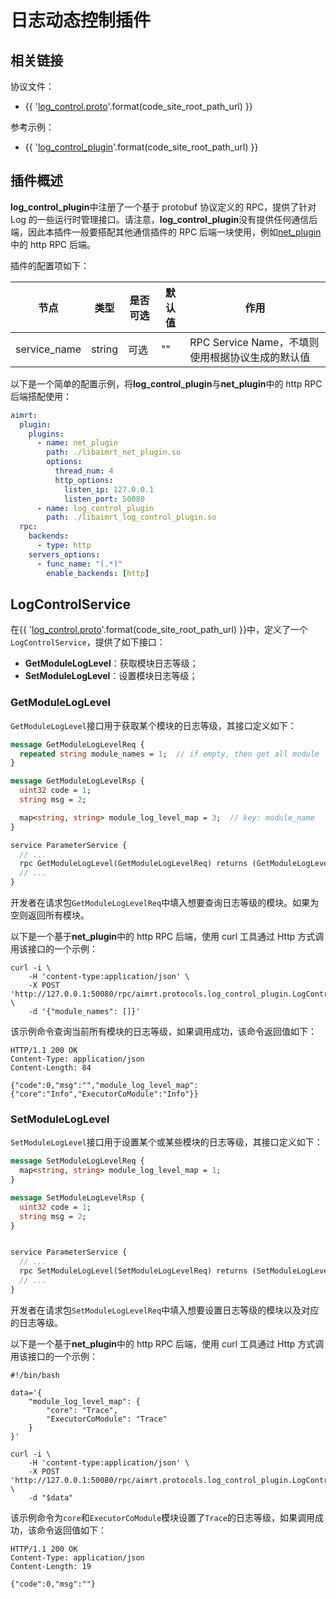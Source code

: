 
# 日志动态控制插件


## 相关链接

协议文件：
- {{ '[log_control.proto]({}/src/protocols/plugins/log_control_plugin/log_control.proto)'.format(code_site_root_path_url) }}

参考示例：
- {{ '[log_control_plugin]({}/src/examples/plugins/log_control_plugin)'.format(code_site_root_path_url) }}


## 插件概述


**log_control_plugin**中注册了一个基于 protobuf 协议定义的 RPC，提供了针对 Log 的一些运行时管理接口。请注意，**log_control_plugin**没有提供任何通信后端，因此本插件一般要搭配其他通信插件的 RPC 后端一块使用，例如[net_plugin](./net_plugin.md)中的 http RPC 后端。


插件的配置项如下：

| 节点                              | 类型          | 是否可选| 默认值  | 作用 |
| ----                              | ----          | ----  | ----      | ---- |
| service_name                      | string        | 可选  | ""        | RPC Service Name，不填则使用根据协议生成的默认值 |


以下是一个简单的配置示例，将**log_control_plugin**与**net_plugin**中的 http RPC 后端搭配使用：


```yaml
aimrt:
  plugin:
    plugins:
      - name: net_plugin
        path: ./libaimrt_net_plugin.so
        options:
          thread_num: 4
          http_options:
            listen_ip: 127.0.0.1
            listen_port: 50080
      - name: log_control_plugin
        path: ./libaimrt_log_control_plugin.so
  rpc:
    backends:
      - type: http
    servers_options:
      - func_name: "(.*)"
        enable_backends: [http]
```


## LogControlService

在{{ '[log_control.proto]({}/src/protocols/plugins/log_control_plugin/log_control.proto)'.format(code_site_root_path_url) }}中，定义了一个`LogControlService`，提供了如下接口：
- **GetModuleLogLevel**：获取模块日志等级；
- **SetModuleLogLevel**：设置模块日志等级；


### GetModuleLogLevel

`GetModuleLogLevel`接口用于获取某个模块的日志等级，其接口定义如下：
```proto
message GetModuleLogLevelReq {
  repeated string module_names = 1;  // if empty, then get all module
}

message GetModuleLogLevelRsp {
  uint32 code = 1;
  string msg = 2;

  map<string, string> module_log_level_map = 3;  // key: module_name
}

service ParameterService {
  // ...
  rpc GetModuleLogLevel(GetModuleLogLevelReq) returns (GetModuleLogLevelRsp);
  // ...
}
```

开发者在请求包`GetModuleLogLevelReq`中填入想要查询日志等级的模块。如果为空则返回所有模块。


以下是一个基于**net_plugin**中的 http RPC 后端，使用 curl 工具通过 Http 方式调用该接口的一个示例：
```shell
curl -i \
    -H 'content-type:application/json' \
    -X POST 'http://127.0.0.1:50080/rpc/aimrt.protocols.log_control_plugin.LogControlService/GetModuleLogLevel' \
    -d '{"module_names": []}'
```

该示例命令查询当前所有模块的日志等级，如果调用成功，该命令返回值如下：
```
HTTP/1.1 200 OK
Content-Type: application/json
Content-Length: 84

{"code":0,"msg":"","module_log_level_map":{"core":"Info","ExecutorCoModule":"Info"}}
```


### SetModuleLogLevel


`SetModuleLogLevel`接口用于设置某个或某些模块的日志等级，其接口定义如下：
```proto
message SetModuleLogLevelReq {
  map<string, string> module_log_level_map = 1;
}

message SetModuleLogLevelRsp {
  uint32 code = 1;
  string msg = 2;
}


service ParameterService {
  // ...
  rpc SetModuleLogLevel(SetModuleLogLevelReq) returns (SetModuleLogLevelRsp);
  // ...
}
```

开发者在请求包`SetModuleLogLevelReq`中填入想要设置日志等级的模块以及对应的日志等级。


以下是一个基于**net_plugin**中的 http RPC 后端，使用 curl 工具通过 Http 方式调用该接口的一个示例：
```shell
#!/bin/bash

data='{
	"module_log_level_map": {
		"core": "Trace",
		"ExecutorCoModule": "Trace"
	}
}'

curl -i \
    -H 'content-type:application/json' \
    -X POST 'http://127.0.0.1:50080/rpc/aimrt.protocols.log_control_plugin.LogControlService/SetModuleLogLevel' \
    -d "$data"
```

该示例命令为`core`和`ExecutorCoModule`模块设置了`Trace`的日志等级，如果调用成功，该命令返回值如下：
```
HTTP/1.1 200 OK
Content-Type: application/json
Content-Length: 19

{"code":0,"msg":""}
```
